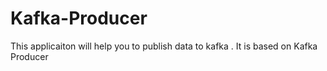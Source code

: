 # Kafka-Producer
This applicaiton will help you to publish data to kafka . It is based on Kafka Producer
